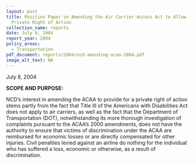 ```yaml
---
layout: post
title: Position Paper on Amending the Air Carrier Access Act to Allow for
  Private Right of Action
collection_name: reports
date: July 8, 2004
report_year: 2004
policy_areas:
  - Transportation
pdf_document: reports/2004/ncd-amending-acaa-2004.pdf
image_alt_text: NA
---
```

J﻿uly 8, 2004

**S﻿COPE AND PURPOSE:**

NCD’s interest in amending the ACAA to provide for a private right of action stems partly from the fact that Title III of the Americans with Disabilities Act does not apply to air carriers, as well as the fact that the Department of Transportation (DOT), notwithstanding its more thorough investigation of complaints pursuant to the ACAA’s 2000 amendments, does not have the authority to ensure that victims of discrimination under the ACAA are reimbursed for economic losses or are directly compensated for other injuries. Civil penalties levied against an airline do nothing for the individual who has suffered a loss, economic or otherwise, as a result of discrimination.